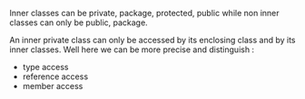 Inner classes can be private, package, protected, public while non inner classes can only be public, package.

An inner private class can only be accessed by its enclosing class and by its inner classes.
Well here we can be more precise and distinguish :
- type access
- reference access
- member access
